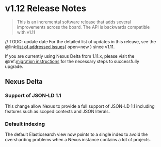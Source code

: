 # v1.12 Release Notes

> This is an incremental software release that adds several improvements across the board.
> The API is backwards compatible with v1.11
>

// TODO: update date
For the detailed list of updates in this release, see the @link:[list of addressed issues](https://github.com/BlueBrain/nexus/issues?&q=is%3Aissue+is%3Aclosed+created%3A2024-12-10..2025-02-28+){ open=new } since v1.11.

If you are currently using Nexus Delta from 1.11.x, please
visit the @ref:[migration instructions](v1.11-to-v1.12-migration.md) for the necessary steps to successfully upgrade.


## Nexus Delta

### Support of JSON-LD 1.1

This change allow Nexus to provide a full support of JSON-LD 1.1 including features such as scoped contexts and JSON literals.

### Default indexing

The default Elasticsearch view now points to a single index to avoid the oversharding problems when a Nexus instance contains a lot of projects.